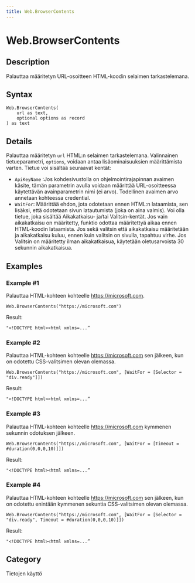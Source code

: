 ```yaml
---
title: Web.BrowserContents
---
```


# Web.BrowserContents


## Description

Palauttaa määritetyn URL-osoitteen HTML-koodin selaimen tarkastelemana.


## Syntax

```powerquery
Web.BrowserContents(
    url as text,
    optional options as record
) as text
```


## Details

Palauttaa määritetyn <code>url</code> HTML:n selaimen tarkastelemana. Valinnainen tietueparametri, <code>options</code>, voidaan antaa lisäominaisuuksien määrittämista varten. Tietue voi sisältää seuraavat kentät:    <ul>       <li><code>ApiKeyName</code> :Jos kohdesivustolla on ohjelmointirajapinnan avaimen käsite, tämän parametrin avulla voidaan määrittää URL-osoitteessa käytettävän avainparametrin nimi (ei arvo). Todellinen avaimen arvo annetaan kohteessa credential.</li>
        <li><code>WaitFor</code>: Määrittää ehdon, jota odotetaan ennen HTML:n lataamista, sen lisäksi, että odotetaan sivun latautumista (joka on aina valmis). Voi olla tietue, joka sisältää Aikakatkaisu- ja/tai Valitsin-kentät. Jos vain aikakatkaisu on määritetty, funktio odottaa määritettyä aikaa ennen HTML-koodin lataamista. Jos sekä valitsin että aikakatkaisu määritetään ja aikakatkaisu kuluu, ennen kuin valitsin on sivulla, tapahtuu virhe. Jos Valitsin on määritetty ilman aikakatkaisua, käytetään oletusarvoista 30 sekunnin aikakatkaisua.</li> </ul>


## Examples

### Example #1 
Palauttaa HTML-kohteen kohteelle https://microsoft.com.
```powerquery
Web.BrowserContents("https://microsoft.com")
```

Result: 
```powerquery
"<!DOCTYPE html><html xmlns=...”
```


### Example #2 
Palauttaa HTML-kohteen kohteelle https://microsoft.com sen jälkeen, kun on odotettu CSS-valitsimen olevan olemassa.
```powerquery
Web.BrowserContents("https://microsoft.com", [WaitFor = [Selector = "div.ready"]])
```

Result: 
```powerquery
"<!DOCTYPE html><html xmlns=...”
```


### Example #3 
Palauttaa HTML-kohteen kohteelle https://microsoft.com kymmenen sekunnin odotuksen jälkeen.
```powerquery
Web.BrowserContents("https://microsoft.com", [WaitFor = [Timeout = #duration(0,0,0,10)]])
```

Result: 
```powerquery
"<!DOCTYPE html><html xmlns=...”
```


### Example #4 
Palauttaa HTML-kohteen kohteelle https://microsoft.com sen jälkeen, kun on odotettu enintään kymmenen sekuntia CSS-valitsimen olevan olemassa.
```powerquery
Web.BrowserContents("https://microsoft.com", [WaitFor = [Selector = "div.ready", Timeout = #duration(0,0,0,10)]])
```

Result: 
```powerquery
"<!DOCTYPE html><html xmlns=...”
```




## Category
Tietojen käyttö
